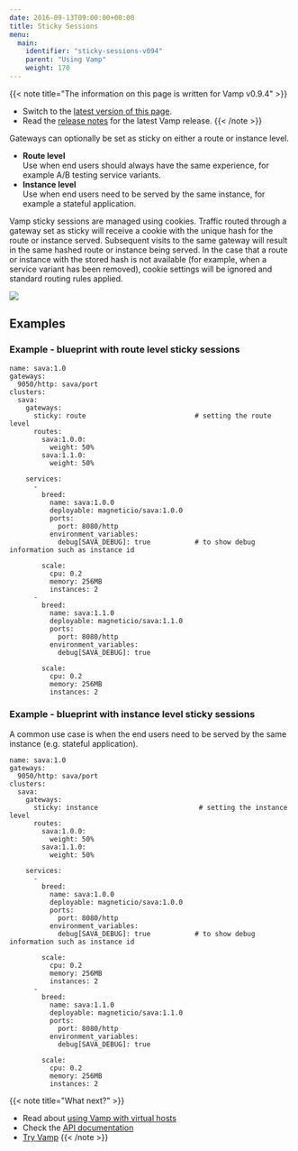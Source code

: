```yaml
---
date: 2016-09-13T09:00:00+00:00
title: Sticky Sessions
menu:
  main:
    identifier: "sticky-sessions-v094"
    parent: "Using Vamp"
    weight: 170
---
```


{{< note title="The information on this page is written for Vamp v0.9.4" >}} 

* Switch to the [latest version of this page](/documentation/using-vamp/sticky-sessions).
* Read the [release notes](/documentation/release-notes/latest) for the latest Vamp release.
{{< /note >}}

Gateways can optionally be set as sticky on either a route or instance level.

* **Route level**  
  Use when end users should always have the same experience, for example A/B testing service variants.
* **Instance level**  
  Use when end users need to be served by the same instance, for example a stateful application.

Vamp sticky sessions are managed using cookies. Traffic routed through a gateway set as sticky will receive a cookie with the unique hash for the route or instance served. Subsequent visits to the same gateway will result in the same hashed route or instance being served. In the case that a route or instance with the stored hash is not available (for example, when a service variant has been removed), cookie settings will be ignored and standard routing rules applied.

![](/images/screens/v094/gateways_sticky_route.png)

## Examples

### Example - blueprint with route level sticky sessions

```
name: sava:1.0
gateways:
  9050/http: sava/port
clusters:
  sava:
    gateways:
      sticky: route                           # setting the route level
      routes:
        sava:1.0.0:
          weight: 50%
        sava:1.1.0:
          weight: 50%
          
    services:
      -
        breed:
          name: sava:1.0.0
          deployable: magneticio/sava:1.0.0
          ports:
            port: 8080/http
          environment_variables:
            debug[SAVA_DEBUG]: true           # to show debug information such as instance id
            
        scale:
          cpu: 0.2
          memory: 256MB
          instances: 2
      -
        breed:
          name: sava:1.1.0
          deployable: magneticio/sava:1.1.0
          ports:
            port: 8080/http
          environment_variables:
            debug[SAVA_DEBUG]: true
            
        scale:
          cpu: 0.2
          memory: 256MB
          instances: 2
```

### Example - blueprint with instance level sticky sessions

A common use case is when the end users need to be served by the same instance (e.g. stateful application).

```
name: sava:1.0
gateways:
  9050/http: sava/port
clusters:
  sava:
    gateways:
      sticky: instance                         # setting the instance level
      routes:
        sava:1.0.0:
          weight: 50%
        sava:1.1.0:
          weight: 50%
          
    services:
      -
        breed:
          name: sava:1.0.0
          deployable: magneticio/sava:1.0.0
          ports:
            port: 8080/http
          environment_variables:
            debug[SAVA_DEBUG]: true           # to show debug information such as instance id
            
        scale:
          cpu: 0.2
          memory: 256MB
          instances: 2
      -
        breed:
          name: sava:1.1.0
          deployable: magneticio/sava:1.1.0
          ports:
            port: 8080/http
          environment_variables:
            debug[SAVA_DEBUG]: true
            
        scale:
          cpu: 0.2
          memory: 256MB
          instances: 2
```

{{< note title="What next?" >}}
* Read about [using Vamp with virtual hosts](/documentation/using-vamp/v0.9.4/virtual-hosts/)
* Check the [API documentation](/documentation/api/v0.9.4/api-reference)
* [Try Vamp](/documentation/installation/hello-world)
{{< /note >}}
